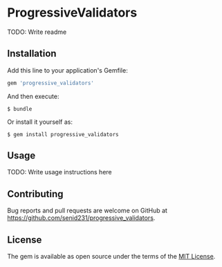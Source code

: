 # ProgressiveValidators

TODO: Write readme

## Installation

Add this line to your application's Gemfile:

```ruby
gem 'progressive_validators'
```

And then execute:

    $ bundle

Or install it yourself as:

    $ gem install progressive_validators

## Usage

TODO: Write usage instructions here

## Contributing

Bug reports and pull requests are welcome on GitHub at https://github.com/senid231/progressive_validators.


## License

The gem is available as open source under the terms of the [MIT License](http://opensource.org/licenses/MIT).

